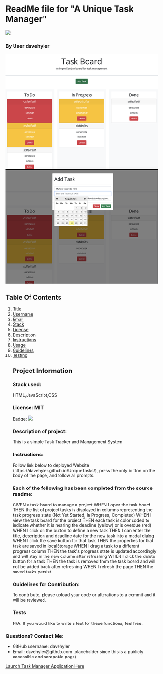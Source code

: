 <h1 id="title">ReadMe file for "A Unique Task Manager"</h1><img src = "https://badgen.net/badge/license/MIT">
<h3>By User davehyler</h3>
<!-- Optional Screenshot will show if user places one within the same directory as this readme. -->
<p><a href = "https://davehyler.github.io/UniqueTasks"><img src = "screenshot.png"></a></p> 
<nav>
<h2>Table Of Contents</h2>
<ol>
<li><a href="#title">Title</a></li>
<li><a href="#username">Username</a></li>
<li><a href="#email">Email</a></li>
<li><a href="#stack">Stack</a></li>
<li><a href="#license">License</a></li>
<li><a href="#description">Description</a></li>
<li><a href="#instructions">Instructions</a></li>
<li><a href="#usage">Usage</a></li>
<li><a href="#guidelines">Guidelines</a></li>
<li><a href="#testing">Testing</a></li>
</ol>
</nav>
<ul class="list-group">
<h2>Project Information</h2>
<h3 id="stack">Stack used:</h3>
<p>HTML,JavaScript,CSS</p>
<h3 id="license">License: MIT</h3>
<p>Badge: <a href = "https://opensource.org/license/mit"><img src = "https://badgen.net/badge/license/MIT"></a></p>
<h3 id="description">Description of project:</h3>
<p>This is a simple Task Tracker and Management System</p>
<h3 id="instructions">Instructions:</h3>
<p>Follow link below to deployed Website (https://davehyler.github.io/UniqueTasks/), press the only button on the body of the page, and follow all prompts.</p>
<h3 id="usage">Each of the following has been completed from the source readme:</h3>GIVEN a task board to manage a project
WHEN I open the task board
THEN the list of project tasks is displayed in columns representing the task progress state (Not Yet Started, In Progress, Completed)
WHEN I view the task board for the project
THEN each task is color coded to indicate whether it is nearing the deadline (yellow) or is overdue (red)
WHEN I click on the button to define a new task
THEN I can enter the title, description and deadline date for the new task into a modal dialog
WHEN I click the save button for that task
THEN the properties for that task are saved in localStorage
WHEN I drag a task to a different progress column
THEN the task's progress state is updated accordingly and will stay in the new column after refreshing
WHEN I click the delete button for a task
THEN the task is removed from the task board and will not be added back after refreshing
WHEN I refresh the page
THEN the saved tasks persist
<p>
<h3 id="guidelines">Guidelines for Contribution:</h3>
<p>To contribute, please upload your code or alterations to a commit and it will be reviewed.</p>
<h3 id="testing">Tests</h3>
<p>N/A. If you would like to write a test for these functions, feel free.</p>
</ul>
<h3>Questions? Contact Me:</h3>
<ul class="list-group">
<li class="list-group-item" id="username">GitHub username: davehyler</li>
<li class="list-group-item" id="email">Email:  davehyler@github.com (placeholder since this is a publicly accessible and scrapable page)</li>
</ul>
<a href = "https://davehyler.github.io/UniqueTasks">Launch Task Manager Application Here</a>
